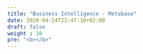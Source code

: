 ```yaml
---
title: "Business Intelligence - Metabase"
date: 2020-04-24T22:47:10+02:00
draft: false
weight : 10
pre: "<b></b>"
---
```


